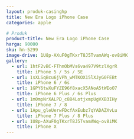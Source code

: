 ```yaml
---
layout: produk-casinghp
title: New Era Logo iPhone Case
categories: apple

# Produk
product-title: New Era Logo iPhone Case
harga: 90000
sku: hn-5299
image-drive: 1U8p-AXuF0gTKxrT8J5TvamAWq-ov8iMK
gallery:
  - url: 1htF2vBC-FThmObMVs6va497V9tzlXgrR
    title: iPhone 5 / 5s / SE
  - url: 1sXLSqBcu6jVPh_wMTKOX15lXJyG0FEBt
    title: iPhone 6 / 6s
  - url: 1GPY6twXuFYZE96f8xacX5ANoA5tWEoO7
    title: iPhone 6 Plus / 6s Plus
  - url: 1m0mpNrXALPD_c884LotjxmpUgVXB3IHy
    title: iPhone 7 / 8
  - url: 1Apu_gleUerwFDcfAxEubz7qYADAZXvLu
    title: iPhone 7 Plus / 8 Plus
  - url: 1U8p-AXuF0gTKxrT8J5TvamAWq-ov8iMK
    title: iPhone X
---
```

